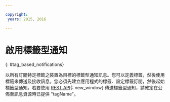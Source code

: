 ```yaml
---

copyright:
 years: 2015, 2016

---
```


# 啟用標籤型通知
{: #tag_based_notifications}

以所有訂閱特定標籤之裝置為目標的標籤型通知訊息。您可以定義標籤，然後使用標籤來傳送及接收訊息。您必須先建立應用程式的標籤、設定標籤訂閱，然後起始標籤型通知。若要使用 [REST API](https://mobile.{DomainName}/imfpushrestapidocs/){: new_window} 傳送標籤型通知，請確定在公佈至訊息資源時已提供 "tagName"。
